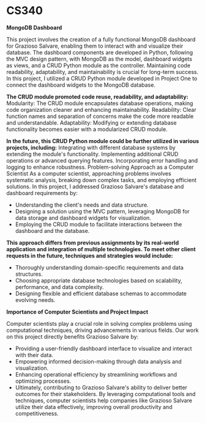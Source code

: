 # CS340

**MongoDB Dashboard**

This project involves the creation of a fully functional MongoDB dashboard for Grazioso Salvare, enabling them to interact with and visualize their database. The dashboard components are developed in Python, following the MVC design pattern, with MongoDB as the model, dashboard widgets as views, and a CRUD Python module as the controller. Maintaining code readability, adaptability, and maintainability is crucial for long-term success. In this project, I utilized a CRUD Python module developed in Project One to connect the dashboard widgets to the MongoDB database. 

**The CRUD module promoted code reuse, readability, and adaptability:**
Modularity: The CRUD module encapsulates database operations, making code organization cleaner and enhancing maintainability.
Readability: Clear function names and separation of concerns make the code more readable and understandable.
Adaptability: Modifying or extending database functionality becomes easier with a modularized CRUD module.

**In the future, this CRUD Python module could be further utilized in various projects, including:**
Integrating with different database systems by extending the module's functionality.
Implementing additional CRUD operations or advanced querying features.
Incorporating error handling and logging to enhance robustness.
Problem-solving Approach as a Computer Scientist
As a computer scientist, approaching problems involves systematic analysis, breaking down complex tasks, and employing efficient solutions. In this project, I addressed Grazioso Salvare's database and dashboard requirements by:
-	Understanding the client's needs and data structure.
-	Designing a solution using the MVC pattern, leveraging MongoDB for data storage and dashboard widgets for visualization.
-	Employing the CRUD module to facilitate interactions between the dashboard and the database.

**This approach differs from previous assignments by its real-world application and integration of multiple technologies. To meet other client requests in the future, techniques and strategies would include:**
-	Thoroughly understanding domain-specific requirements and data structures.
-	Choosing appropriate database technologies based on scalability, performance, and data complexity.
-	Designing flexible and efficient database schemas to accommodate evolving needs.

**Importance of Computer Scientists and Project Impact**

Computer scientists play a crucial role in solving complex problems using computational techniques, driving advancements in various fields. Our work on this project directly benefits Grazioso Salvare by:
-	Providing a user-friendly dashboard interface to visualize and interact with their data.
-	Empowering informed decision-making through data analysis and visualization.
-	Enhancing operational efficiency by streamlining workflows and optimizing processes.
-	Ultimately, contributing to Grazioso Salvare's ability to deliver better outcomes for their stakeholders.
By leveraging computational tools and techniques, computer scientists help companies like Grazioso Salvare utilize their data effectively, improving overall productivity and competitiveness.

